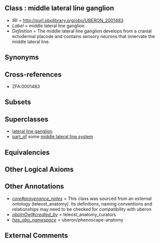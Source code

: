 
## Class : middle lateral line ganglion

 * *IRI* = http://purl.obolibrary.org/obo/UBERON_2001483
 * *Label* = middle lateral line ganglion
 * *Definition* = The middle lateral line ganglion develops from a cranial ectodermal placode and contains sensory neurons that innervate the middle lateral line.

## Synonyms


## Cross-references

 * ZFA:0001483

## Subsets


## Superclasses

 * [lateral line ganglion](../../UBERON/20/UBERON_2000120.md)
 * [part_of](../../BFO/50/BFO_0000050.md) some [middle lateral line system](../../UBERON/14/UBERON_2005114.md)

## Equivalencies


## Other Logical Axioms


## Other Annotations

 * *[core#provenance_notes](../../core#provenance/es/core#provenance_notes.md)* = This class was sourced from an external ontology (teleost_anatomy). Its definitions, naming conventions and relationships may need to be checked for compatibility with uberon
 * *[oboInOwl#created_by](../../oboInOwl#created/by/oboInOwl#created_by.md)* = teleost_anatomy_curators
 * *[has_obo_namespace](../../ce/oboInOwl#hasOBONamespace.md)* = uberon/phenoscape-anatomy

## External Comments

